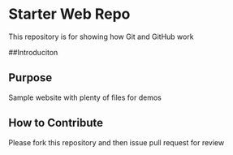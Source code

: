 # Starter Web Repo

This repository is for showing how Git and GitHub work

##Introduciton


## Purpose

Sample website with plenty of files for demos

## How to Contribute

Please fork this repository and then issue pull request for review